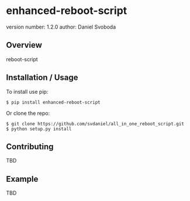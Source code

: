 enhanced-reboot-script
===============================

version number: 1.2.0
author: Daniel Svoboda

Overview
--------

reboot-script

Installation / Usage
--------------------

To install use pip:

    $ pip install enhanced-reboot-script


Or clone the repo:

    $ git clone https://github.com/svdaniel/all_in_one_reboot_script.git
    $ python setup.py install
    
Contributing
------------

TBD

Example
-------

TBD